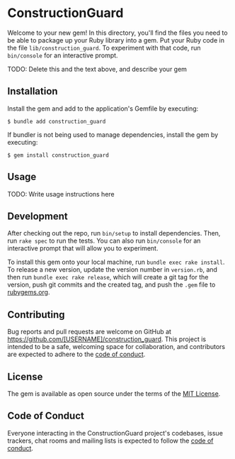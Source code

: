 # ConstructionGuard

Welcome to your new gem! In this directory, you'll find the files you need to be able to package up your Ruby library into a gem. Put your Ruby code in the file `lib/construction_guard`. To experiment with that code, run `bin/console` for an interactive prompt.

TODO: Delete this and the text above, and describe your gem

## Installation

Install the gem and add to the application's Gemfile by executing:

    $ bundle add construction_guard

If bundler is not being used to manage dependencies, install the gem by executing:

    $ gem install construction_guard

## Usage

TODO: Write usage instructions here

## Development

After checking out the repo, run `bin/setup` to install dependencies. Then, run `rake spec` to run the tests. You can also run `bin/console` for an interactive prompt that will allow you to experiment.

To install this gem onto your local machine, run `bundle exec rake install`. To release a new version, update the version number in `version.rb`, and then run `bundle exec rake release`, which will create a git tag for the version, push git commits and the created tag, and push the `.gem` file to [rubygems.org](https://rubygems.org).

## Contributing

Bug reports and pull requests are welcome on GitHub at https://github.com/[USERNAME]/construction_guard. This project is intended to be a safe, welcoming space for collaboration, and contributors are expected to adhere to the [code of conduct](https://github.com/[USERNAME]/construction_guard/blob/master/CODE_OF_CONDUCT.md).

## License

The gem is available as open source under the terms of the [MIT License](https://opensource.org/licenses/MIT).

## Code of Conduct

Everyone interacting in the ConstructionGuard project's codebases, issue trackers, chat rooms and mailing lists is expected to follow the [code of conduct](https://github.com/[USERNAME]/construction_guard/blob/master/CODE_OF_CONDUCT.md).
